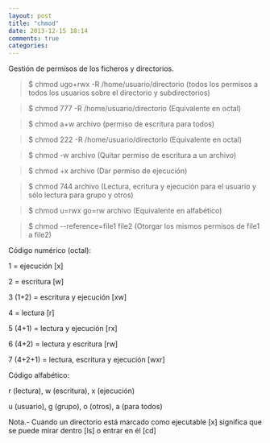```yaml
---
layout: post
title: "chmod"
date: 2013-12-15 18:14
comments: true
categories: 
---
```

Gestión de permisos de los ficheros y directorios.

>$ chmod ugo+rwx -R /home/usuario/directorio  (todos los permisos a todos los usuarios sobre el directorio y subdirectorios)

>$ chmod 777 -R /home/usuario/directorio (Equivalente en octal)

>$ chmod a+w archivo (permiso de escritura para todos)

>$ chmod 222 -R /home/usuario/directorio (Equivalente en octal)

>$ chmod -w archivo (Quitar permiso de escritura a un archivo)

>$ chmod +x archivo (Dar permiso de ejecución)

>$ chmod 744 archivo (Lectura, ecritura y ejecución para el usuario y sólo lectura para grupo y otros)

>$ chmod u=rwx go=rw archivo (Equivalente en alfabético)

>$ chmod --reference=file1 file2 (Otorgar los mismos permisos de file1 a file2)

Código numérico (octal):

1 = ejecución [x]

2 = escritura [w]

3 (1+2) = escritura y ejecución [xw]

4 = lectura [r]

5 (4+1) = lectura y ejecución [rx]

6 (4+2) = lectura y escritura [rw]

7 (4+2+1) = lectura, escritura y ejecución [wxr]

Código alfabético:

r (lectura), w (escritura), x (ejecución)

u (usuario), g (grupo), o (otros), a (para todos)

Nota.- Cuando un directorio está marcado como ejecutable [x] significa que se puede mirar dentro [ls] o entrar en él [cd]

